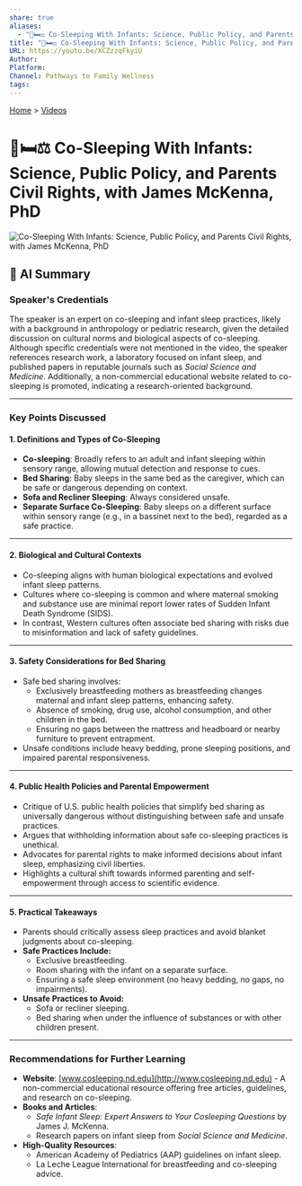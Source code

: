 ```yaml
---
share: true
aliases:
  - "👶🛏️⚖️ Co-Sleeping With Infants: Science, Public Policy, and Parents Civil Rights, with James McKenna, PhD"
title: "👶🛏️⚖️ Co-Sleeping With Infants: Science, Public Policy, and Parents Civil Rights, with James McKenna, PhD"
URL: https://youtu.be/XCZzzqFkyiU
Author: 
Platform: 
Channel: Pathways to Family Wellness
tags: 
---
```

[Home](../index.md) > [Videos](./index.md)  
# 👶🛏️⚖️ Co-Sleeping With Infants: Science, Public Policy, and Parents Civil Rights, with James McKenna, PhD  
![Co-Sleeping With Infants: Science, Public Policy, and Parents Civil Rights, with James McKenna, PhD](https://youtu.be/XCZzzqFkyiU)  
  
## 🤖 AI Summary  
### Speaker's Credentials    
The speaker is an expert on co-sleeping and infant sleep practices, likely with a background in anthropology or pediatric research, given the detailed discussion on cultural norms and biological aspects of co-sleeping. Although specific credentials were not mentioned in the video, the speaker references research work, a laboratory focused on infant sleep, and published papers in reputable journals such as *Social Science and Medicine*. Additionally, a non-commercial educational website related to co-sleeping is promoted, indicating a research-oriented background.  
  
---  
  
### Key Points Discussed    
  
#### 1. **Definitions and Types of Co-Sleeping**    
- **Co-sleeping**: Broadly refers to an adult and infant sleeping within sensory range, allowing mutual detection and response to cues.    
- **Bed Sharing**: Baby sleeps in the same bed as the caregiver, which can be safe or dangerous depending on context.    
- **Sofa and Recliner Sleeping**: Always considered unsafe.    
- **Separate Surface Co-Sleeping**: Baby sleeps on a different surface within sensory range (e.g., in a bassinet next to the bed), regarded as a safe practice.    
  
---  
  
#### 2. **Biological and Cultural Contexts**    
- Co-sleeping aligns with human biological expectations and evolved infant sleep patterns.    
- Cultures where co-sleeping is common and where maternal smoking and substance use are minimal report lower rates of Sudden Infant Death Syndrome (SIDS).    
- In contrast, Western cultures often associate bed sharing with risks due to misinformation and lack of safety guidelines.    
  
---  
  
#### 3. **Safety Considerations for Bed Sharing**    
- Safe bed sharing involves:    
  - Exclusively breastfeeding mothers as breastfeeding changes maternal and infant sleep patterns, enhancing safety.    
  - Absence of smoking, drug use, alcohol consumption, and other children in the bed.    
  - Ensuring no gaps between the mattress and headboard or nearby furniture to prevent entrapment.    
- Unsafe conditions include heavy bedding, prone sleeping positions, and impaired parental responsiveness.    
  
---  
  
#### 4. **Public Health Policies and Parental Empowerment**    
- Critique of U.S. public health policies that simplify bed sharing as universally dangerous without distinguishing between safe and unsafe practices.    
- Argues that withholding information about safe co-sleeping practices is unethical.    
- Advocates for parental rights to make informed decisions about infant sleep, emphasizing civil liberties.    
- Highlights a cultural shift towards informed parenting and self-empowerment through access to scientific evidence.    
  
---  
  
#### 5. **Practical Takeaways**    
- Parents should critically assess sleep practices and avoid blanket judgments about co-sleeping.    
- **Safe Practices Include:**    
  - Exclusive breastfeeding.    
  - Room sharing with the infant on a separate surface.    
  - Ensuring a safe sleep environment (no heavy bedding, no gaps, no impairments).    
- **Unsafe Practices to Avoid:**    
  - Sofa or recliner sleeping.    
  - Bed sharing when under the influence of substances or with other children present.    
  
---  
  
### Recommendations for Further Learning    
- **Website**: [www.cosleeping.nd.edu](http://www.cosleeping.nd.edu) - A non-commercial educational resource offering free articles, guidelines, and research on co-sleeping.    
- **Books and Articles**:    
  - *Safe Infant Sleep: Expert Answers to Your Cosleeping Questions* by James J. McKenna.    
  - Research papers on infant sleep from *Social Science and Medicine*.    
- **High-Quality Resources**:    
  - American Academy of Pediatrics (AAP) guidelines on infant sleep.    
  - La Leche League International for breastfeeding and co-sleeping advice.    
